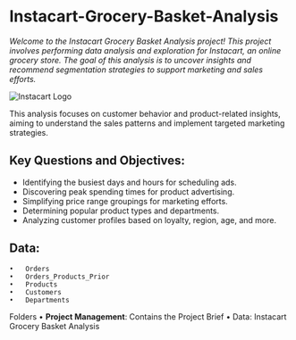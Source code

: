 # **Instacart-Grocery-Basket-Analysis**

*Welcome to the Instacart Grocery Basket Analysis project! 
This project involves performing data analysis and exploration for Instacart, an online grocery store. The goal of this analysis is to uncover insights and recommend segmentation strategies to support marketing and sales efforts.*

![Instacart Logo](https://example.com/instacart-logo.png)

This analysis focuses on customer behavior and product-related insights, aiming to understand the sales patterns and implement targeted marketing strategies.

## Key Questions and Objectives:
- Identifying the busiest days and hours for scheduling ads.
- Discovering peak spending times for product advertising.
- Simplifying price range groupings for marketing efforts.
- Determining popular product types and departments.
- Analyzing customer profiles based on loyalty, region, age, and more.
## Data:
	•	Orders
	•	Orders_Products_Prior
	•	Products
	•	Customers
	•	Departments

Folders
	•	**Project Management**: Contains the Project Brief
	•	Data: Instacart Grocery Basket Analysis
